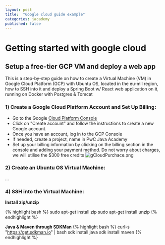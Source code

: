 ```yaml
---
layout: post
title:  "Google cloud guide example"
categories: jacademy
published: false
---
```

# Getting started with google cloud

## Setup a free-tier GCP VM and deploy a web app

This is a step-by-step guide on how to create a Virtual Machine (VM) in Google
Cloud Platform (GCP) with Ubuntu OS, located in the eu-mil region, how to SSH into
it and deploy a Spring Boot w/ React web application on it, running on Docker with
Postgres & Tomcat

### 1) Create a Google Cloud Platform Account and Set Up Billing:

- Go to the Google [Cloud Platform Console](https://console.cloud.google.com/)
- Click on "Create account" and follow the instructions to create a new Google
  account.
- Once you have an account, log in to the GCP Console
- If needed, create a project, name in PwC Java Academy
- Set up your billing information by clicking on the billing section in the console
  and adding your payment method. Do not worry about charges, we will utilise
  the $300 free credits
![gCloudPurchace.png](/assets/images/jacademy/gCloudPurchace.png)

### 2) Create an Ubuntu OS Virtual Machine:
...

### 4) SSH into the Virtual Machine:

**Install zip/unzip**

{% highlight bash %}
sudo apt-get install zip
sudo apt-get install unzip
{% endhighlight %}

**Java & Maven through SDKMan**
{% highlight bash %}
curl-s "https://get.sdkman.io" | bash
sdk install java
sdk install maven
{% endhighlight %}